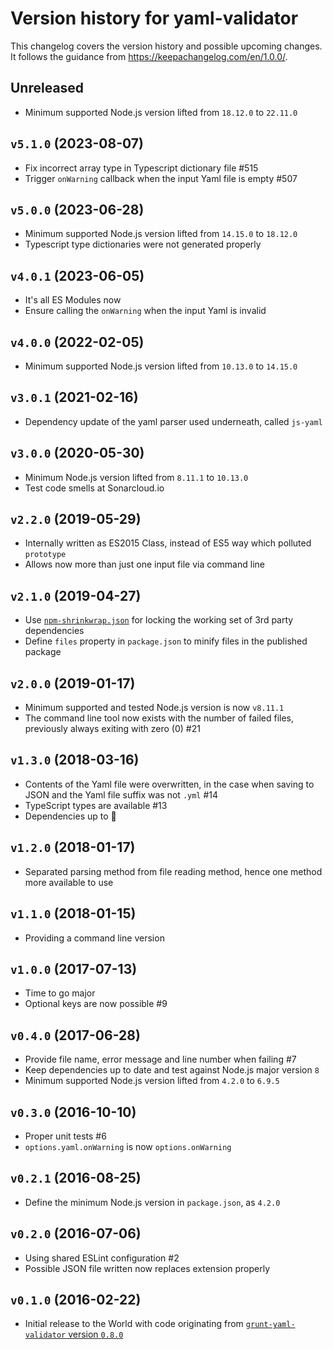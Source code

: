 # Version history for yaml-validator

This changelog covers the version history and possible upcoming changes.
It follows the guidance from https://keepachangelog.com/en/1.0.0/.

## Unreleased

- Minimum supported Node.js version lifted from `18.12.0` to `22.11.0`

## `v5.1.0` (2023-08-07)

- Fix incorrect array type in Typescript dictionary file #515
- Trigger `onWarning` callback when the input Yaml file is empty #507

## `v5.0.0` (2023-06-28)

- Minimum supported Node.js version lifted from `14.15.0` to `18.12.0`
- Typescript type dictionaries were not generated properly

## `v4.0.1` (2023-06-05)

- It's all ES Modules now
- Ensure calling the `onWarning` when the input Yaml is invalid

## `v4.0.0` (2022-02-05)

- Minimum supported Node.js version lifted from `10.13.0` to `14.15.0`

## `v3.0.1` (2021-02-16)
- Dependency update of the yaml parser used underneath, called `js-yaml`

## `v3.0.0` (2020-05-30)
- Minimum Node.js version lifted from `8.11.1` to `10.13.0`
- Test code smells at Sonarcloud.io

## `v2.2.0` (2019-05-29)
- Internally written as ES2015 Class, instead of ES5 way which polluted `prototype`
- Allows now more than just one input file via command line

## `v2.1.0` (2019-04-27)
- Use [`npm-shrinkwrap.json`](https://docs.npmjs.com/files/shrinkwrap.json) for locking the working set of 3rd party dependencies
- Define `files` property in `package.json` to minify files in the published package

## `v2.0.0` (2019-01-17)
- Minimum supported and tested Node.js version is now `v8.11.1`
- The command line tool now exists with the number of failed files, previously always exiting with zero (0) #21

## `v1.3.0` (2018-03-16)
- Contents of the Yaml file were overwritten, in the case when saving to JSON and the Yaml file suffix was not `.yml` #14
- TypeScript types are available #13
- Dependencies up to :tophat:

## `v1.2.0` (2018-01-17)
- Separated parsing method from file reading method, hence one method more available to use

## `v1.1.0` (2018-01-15)
- Providing a command line version

## `v1.0.0` (2017-07-13)
- Time to go major
- Optional keys are now possible #9

## `v0.4.0` (2017-06-28)
- Provide file name, error message and line number when failing #7
- Keep dependencies up to date and test against Node.js major version `8`
- Minimum supported Node.js version lifted from `4.2.0` to `6.9.5`

## `v0.3.0` (2016-10-10)
- Proper unit tests #6
- `options.yaml.onWarning` is now `options.onWarning`

## `v0.2.1` (2016-08-25)
- Define the minimum Node.js version in `package.json`, as `4.2.0`

## `v0.2.0` (2016-07-06)
- Using shared ESLint configuration #2
- Possible JSON file written now replaces extension properly

## `v0.1.0` (2016-02-22)
- Initial release to the World with code originating from [`grunt-yaml-validator` version `0.8.0`](https://github.com/paazmaya/grunt-yaml-validator/)
